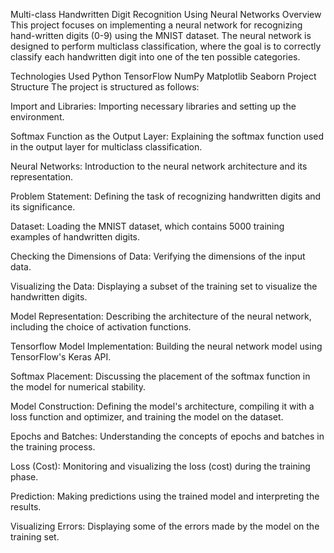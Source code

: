 Multi-class Handwritten Digit Recognition Using Neural Networks
Overview
This project focuses on implementing a neural network for recognizing hand-written digits (0-9) using the MNIST dataset. The neural network is designed to perform multiclass classification, where the goal is to correctly classify each handwritten digit into one of the ten possible categories.

Technologies Used
Python
TensorFlow
NumPy
Matplotlib
Seaborn
Project Structure
The project is structured as follows:

Import and Libraries: Importing necessary libraries and setting up the environment.

Softmax Function as the Output Layer: Explaining the softmax function used in the output layer for multiclass classification.

Neural Networks: Introduction to the neural network architecture and its representation.

Problem Statement: Defining the task of recognizing handwritten digits and its significance.

Dataset: Loading the MNIST dataset, which contains 5000 training examples of handwritten digits.

Checking the Dimensions of Data: Verifying the dimensions of the input data.

Visualizing the Data: Displaying a subset of the training set to visualize the handwritten digits.

Model Representation: Describing the architecture of the neural network, including the choice of activation functions.

Tensorflow Model Implementation: Building the neural network model using TensorFlow's Keras API.

Softmax Placement: Discussing the placement of the softmax function in the model for numerical stability.

Model Construction: Defining the model's architecture, compiling it with a loss function and optimizer, and training the model on the dataset.

Epochs and Batches: Understanding the concepts of epochs and batches in the training process.

Loss (Cost): Monitoring and visualizing the loss (cost) during the training phase.

Prediction: Making predictions using the trained model and interpreting the results.

Visualizing Errors: Displaying some of the errors made by the model on the training set.

